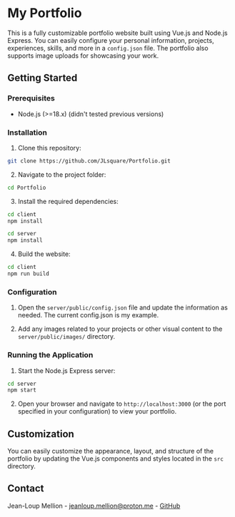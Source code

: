 # My Portfolio

This is a fully customizable portfolio website built using Vue.js and Node.js Express. You can easily configure your personal information, projects, experiences, skills, and more in a `config.json` file. The portfolio also supports image uploads for showcasing your work.

## Getting Started

### Prerequisites

-   Node.js (>=18.x) (didn't tested previous versions)

### Installation

1.  Clone this repository:

```sh
git clone https://github.com/JLsquare/Portfolio.git
```

2.  Navigate to the project folder:

```sh
cd Portfolio
```

3.  Install the required dependencies:

```sh
cd client
npm install
```

```sh
cd server
npm install
```

4.  Build the website:

```sh
cd client
npm run build
```

### Configuration

1.  Open the `server/public/config.json` file and update the information as needed. The current config.json is my example.

2.  Add any images related to your projects or other visual content to the `server/public/images/` directory.

### Running the Application

1.  Start the Node.js Express server:

```sh
cd server
npm start
```

2.  Open your browser and navigate to `http://localhost:3000` (or the port specified in your configuration) to view your portfolio.

## Customization

You can easily customize the appearance, layout, and structure of the portfolio by updating the Vue.js components and styles located in the `src` directory.

## Contact

Jean-Loup Mellion - [jeanloup.mellion@proton.me](mailto:jeanloup.mellion@proton.me) - [GitHub](https://github.com/JLsquare)
